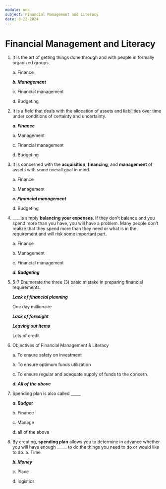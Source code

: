 ```yaml
---
module: unk
subject: Financial Management and Literacy
date: 8-22-2024
---
```


# Financial Management and Literacy

1. It is the art of getting things done through and with people in formally organized groups.

   a. Finance

   **_b. Management_**

   c. Financial management

   d. Budgeting

2. It is a field that deals with the allocation of assets and liabilities over time under conditions of certainty and uncertainty.

   **_a. Finance_**

   b. Management

   c. Financial management

   d. Budgeting

3. It is concerned with the **acquisition**, **financing**, and **management** of assets with some overall goal in mind.

   a. Finance

   b. Management

   **_c. Financial management_**

   d. Budgeting

4. \_\_\_\_is simply **balancing your expenses**. If they don't balance and you spend more than you have, you will have a problem. Many people don't realize that they spend more than they need or what is in the requirement and will risk some important part.

   a. Finance

   b. Management

   c. Financial management

   **_d. Budgeting_**

5. 5-7 Enumerate the three (3) basic mistake in preparing financial requirements.

   **_Lack of financial planning_**

   One day millionaire

   **_Lack of foresight_**

   **_Leaving out items_**

   Lots of credit

6. Objectives of Financial Management & Literacy

   a. To ensure safety on investment

   b. To ensure optimum funds utilization

   c. To ensure regular and adequate supply of funds to the concern.

   **_d. All of the above_**

7. Spending plan is also called \_\_\_\_\_

   **_a. Budget_**

   b. Finance

   c. Manage

   d. all of the above

8. By creating, **spending plan** allows you to determine in advance whether you will have enough \_\_\_\_\_ to do the things you need to do or would like to do.
   a. Time

   **_b. Money_**

   c. Place

   d. logistics
